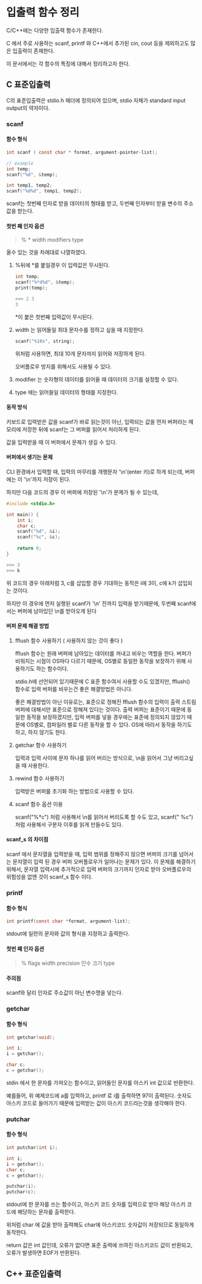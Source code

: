 # 입출력 함수 정리

C/C++에는 다양한 입출력 함수가 존재한다.

C 에서 주로 사용하는 scanf, printf 와 C++에서 추가된 cin, cout 등을 제외하고도 많은 입출력이 존재한다.

이 문서에서는 각 함수의 특징에 대해서 정리하고자 한다.



## C 표준입출력

C의 표준입출력은 stdio.h 헤더에 정의되어 있으며, stdio 자체가 standard input output의 약자이다.

### scanf

#### 함수 형식

```C
int scanf ( const char * format, argument-pointer-list);

// example
int temp;
scanf("%d", &temp);

int temp1, temp2;
scanf("%d%d", temp1, temp2);
```

scanf는 첫번째 인자로 받을 데이터의 형태를 받고, 두번째 인자부터 받을 변수의 주소값을 받는다.



#### 첫번 째 인자 옵션

> % * width modifiers type

올수 있는 것을 차례대로 나열하였다.

1. %뒤에 *를 붙일경우 이 입력값은 무시된다.

   ```C
   int temp;
   scanf("%*d%d", &temp);
   print(temp);
   
   >>> 2 3
   3
   ```

   *이 붙은 첫번째 입력값이 무시된다.

2. width 는 읽어들일 최대 문자수를 정하고 싶을 때 지정한다.

   ```C
   scanf("%10s", string);
   ```

   위처럼 사용하면, 최대 10개 문자까지 읽어와 저장하게 된다.

   오버플로우 방지를 위해서도 사용될 수 있다.

3. modifier 는 숫자형의 데이터를 읽어올 때 데이터의 크기를 설정할 수 있다.

4. type 에는 읽어들일 데이터의 형태를 지정한다.

#### 동작 방식

키보드로 입력받은 값을 scanf가 바로 읽는것이 아닌, 입력되는 값을 먼저 버퍼라는 메모리에 저장한 뒤에 scanf는 그 버퍼를 읽어서 처리하게 된다.

값을 입력받을 때 이 버퍼에서 문제가 생길 수 있다.



#### 버퍼에서 생기는 문제

CLI 환경에서 입력할 때, 입력의 마무리를 개행문자 '\n'(enter 키)로 하게 되는데, 버퍼에는 이 '\n'까지 저장이 된다.

하지만 다음 코드의 경우 이 버퍼에 저장된 '\n'가 문제가 될 수 있는데,

```C
#include <stdio.h>

int main() {
    int i;
    char c;
    scanf("%d", &i);
    scanf("%c", &c);
    
    return 0;
}

>>> 3
>>> k
```

위 코드의 경우 아래처럼 3, c를 삽입할 경우 기대하는 동작은 i에 3이, c에 k가 삽입되는 것이다.

하지만 이 경우에 먼저 실행된 scanf가 '\n' 전까지 입력을 받기때문에, 두번째 scanf에서는 버퍼에 남아있던 \n를 받아오게 된다



#### 버퍼 문제 해결 방법

1. fflush 함수 사용하기 ( 사용하지 않는 것이 좋다 )

   fflush 함수는 원래 버퍼에 남아있는 데이터를 꺼내고 비우는 역할을 한다. 버퍼가 비워지는 시점이 OS마다 다르기 때문에, OS별로 동일한 동작을 보장하기 위해 사용하기도 하는 함수이다.

   stdio.h에 선언되어 있기때문에 C 표준 함수여서 사용할 수도 있겠지만, fflush() 함수로 입력 버퍼를 비우는건 좋은 해결방법은 아니다.

   좋은 해결방법이 아닌 이유로는, 표준으로 정해진 fflush 함수의 입력이 출력 스트림 버퍼에 대해서만 표준으로 정해져 있다는 것이다. 출력 버퍼는 표준이기 때문에 동일한 동작을 보장하겠지만, 입력 버퍼를 넣을 경우에는 표준에 정의되지 않았기 때문에 OS별로, 컴파일러 별로 다른 동작을 할 수 있다. OS에 따라서 동작을 하기도하고, 하지 않기도 한다.

2. getchar 함수  사용하기

   입력과 입력 사이에 문자 하나를 읽어 버리는 방식으로, \n을 읽어서 그냥 버리고싶을 때 사용한다.

3. rewind 함수 사용하기

   입력받은 버퍼를 초기화 하는 방법으로 사용할 수 있다.

4. scanf 함수 옵션 이용

   scanf("%*c") 처럼 사용해서 \n를 읽어서 버리도록 할 수도 있고, scanf(" %c") 처럼 사용해서 구분자 이후를 읽게 만들수도 있다.



#### scanf_s 의 차이점

scanf 에서 문자열을 입력받을 때, 입력 범위를 정해주지 않으면 버퍼의 크기를 넘어서는 문자열이 입력 된 경우 버퍼 오버플로우가 일어나는 문제가 있다. 이 문제를 해결하기 위해서, 문자열 입력시에 추가적으로 입력 버퍼의 크기까지 인자로 받아 오버플로우의 위험성을 없앤 것이 scanf_s 함수 이다.



### printf

#### 함수 형식

```C
int printf(const char *format, argument-list);
```

stdout에 일련의 문자와 값의 형식을 지정하고 출력한다.

#### 첫번 째 인자 옵션

> % flags width precision 인수 크기 type

#### 주의점

scanf와 달리 인자로 주소값이 아닌 변수명을 넣는다.



### getchar

#### 함수 형식

```C
int getchar(void);

int i;
i = getchar();

char c;
c = getchar();
```

stdin 에서 한 문자를 가져오는 함수이고, 읽어들인 문자를 아스키 int 값으로 반환한다.

예를들어, 위 예제코드에 a를 입력하고, printf 로 i를 출력하면 97이 출력된다. 숫자도 아스키 코드로 들어가기 때문에 입력받는 값이 아스키 코드라는것을 생각해야 한다.



### putchar

#### 함수 형식

```C
int putchar(int i);

int i;
i = getchar();
char c;
c = getchar();

putchar(i);
putchar(c);
```

stdout에 한 문자를 쓰는 함수이고, 아스키 코드 숫자를 입력으로 받아 해당 아스키 코드에 해당하는 문자를 출력한다.

위처럼 char 에 값을 받아 출력해도 char에 아스키코드 숫자값이 저장되므로 동일하게 동작한다.

return 값은 int 값인데, 오류가 없다면 표준 출력에 쓰여진 아스키코드 값이 반환되고, 오류가 발생하면 EOF가 반환된다.



## C++ 표준입출력


